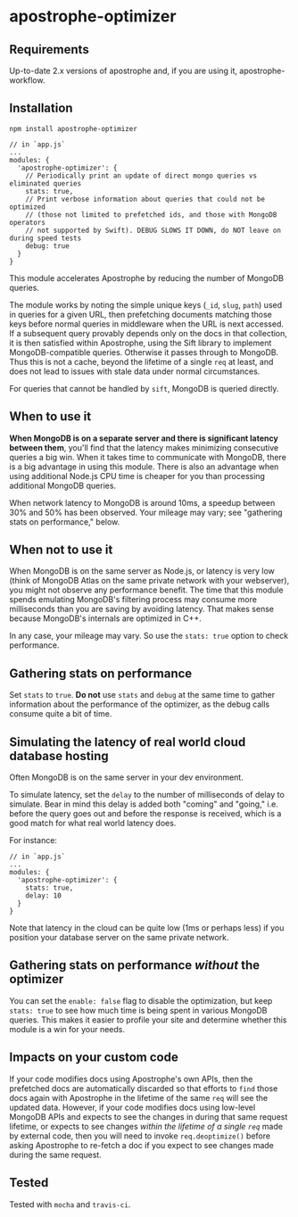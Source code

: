 # apostrophe-optimizer

## Requirements

Up-to-date 2.x versions of apostrophe and, if you are using it, apostrophe-workflow.

## Installation

```
npm install apostrophe-optimizer
```

```
// in `app.js`
...
modules: {
  'apostrophe-optimizer': {
    // Periodically print an update of direct mongo queries vs eliminated queries
    stats: true,
    // Print verbose information about queries that could not be optimized
    // (those not limited to prefetched ids, and those with MongoDB operators
    // not supported by Swift). DEBUG SLOWS IT DOWN, do NOT leave on during speed tests
    debug: true
  }
}
```

This module accelerates Apostrophe by reducing the number of MongoDB queries.

The module works by noting the simple unique keys (`_id`, `slug`, `path`) used in queries for a given URL, then prefetching documents matching those keys before normal queries in middleware when the URL is next accessed. If a subsequent query provably depends only on the docs in that collection, it is then satisfied within Apostrophe, using the Sift library to implement MongoDB-compatible queries. Otherwise it passes through to MongoDB. Thus this is not a cache, beyond the lifetime of a single `req` at least, and does not lead to issues with stale data under normal circumstances.

For queries that cannot be handled by `sift`, MongoDB is queried directly.

## When to use it

**When MongoDB is on a separate server and there is significant latency between them**, you'll find that the latency makes minimizing consecutive queries a big win. When it takes time to communicate with MongoDB, there is a big advantage in using this module. There is also an advantage when using additional Node.js CPU time is cheaper for you than processing additional MongoDB queries.

When network latency to MongoDB is around 10ms, a speedup between 30% and 50% has been observed. Your mileage may vary; see "gathering stats on performance," below.

## When not to use it

When MongoDB is on the same server as Node.js, or latency is very low (think of MongoDB Atlas on the same private network with your webserver), you might not observe any performance benefit. The time that this module spends emulating MongoDB's filtering process may consume more milliseconds than you are saving by avoiding latency. That makes sense because MongoDB's internals are optimized in C++.

In any case, your mileage may vary. So use the `stats: true` option to check performance.

## Gathering stats on performance

Set `stats` to `true`. **Do not** use `stats` and `debug` at the same time to gather information about the performance of the optimizer, as the debug calls consume quite a bit of time.

## Simulating the latency of real world cloud database hosting

Often MongoDB is on the same server in your dev environment.

To simulate latency, set the `delay` to the number of milliseconds of delay to simulate. Bear in mind this delay is added both "coming" and "going," i.e. before the query goes out and before the response is received, which is a good match for what real world latency does.

For instance:

```
// in `app.js`
...
modules: {
  'apostrophe-optimizer': {
    stats: true,
    delay: 10
  }
}
```

Note that latency in the cloud can be quite low (1ms or perhaps less) if you position your database server on the same private network.

## Gathering stats on performance *without* the optimizer

You can set the `enable: false` flag to disable the optimization, but keep `stats: true` to see  how much time is being spent in various MongoDB queries. This makes it easier to profile your site and determine whether this module is a win for your needs.

## Impacts on your custom code

If your code modifies docs using Apostrophe's own APIs, then the prefetched docs are automatically discarded so that efforts to `find` those docs again with Apostrophe in the lifetime of the same `req` will see the updated data. However, if your code modifies docs using low-level MongoDB APIs and expects to see the changes in during that same request lifetime, or expects to see changes *within the lifetime of a single `req`* made by external code, then you will need to invoke `req.deoptimize()` before asking Apostrophe to re-fetch a doc if you expect to see changes made during the same request.

## Tested

Tested with `mocha` and `travis-ci`.